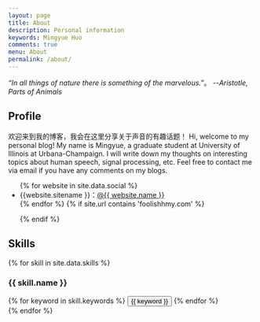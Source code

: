 ```yaml
---
layout: page
title: About
description: Personal information
keywords: Mingyue Huo
comments: true
menu: About
permalink: /about/
---
```

*“In all things of nature there is something of the marvelous.”*。
                              *--Aristotle, Parts of Animals*


## Profile
欢迎来到我的博客，我会在这里分享关于声音的有趣话题！ Hi, welcome to my personal blog! My name is Mingyue, a graduate student at University of Illinois at Urbana-Champaign. I will write down my thoughts on interesting topics about human speech, signal processing, etc. Feel free to contact me via email if you have any comments on my blogs. 

<ul>
{% for website in site.data.social %}
<li>{{website.sitename }}：<a href="{{ website.url }}" target="_blank">@{{ website.name }}</a></li>
{% endfor %}
{% if site.url contains 'foolishhmy.com' %}

{% endif %}
</ul>


## Skills

{% for skill in site.data.skills %}
### {{ skill.name }}
<div class="btn-inline">
{% for keyword in skill.keywords %}
<button class="btn btn-outline" type="button">{{ keyword }}</button>
{% endfor %}
</div>
{% endfor %}
